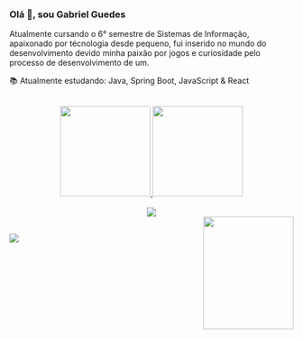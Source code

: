 ### Olá 👋, sou Gabriel Guedes

Atualmente cursando o 6° semestre de Sistemas de Informação, apaixonado por técnologia desde pequeno, fui inserido no mundo do desenvolvimento devido minha paixâo por jogos e curiosidade pelo processo de desenvolvimento de um.

📚 Atualmente estudando: Java, Spring Boot, JavaScript & React
<!-- - 📫 How to reach me: ...
- 😄 Pronouns: he/him -->

<br>

<div align="center">
  <a href="https://github.com/gabguedes">
  <img height="160em" src="https://github-readme-stats.vercel.app/api?username=gabguedes&show_icons=true&theme=radical&include_all_commits=true&count_private=true"/>
  <img height="160em" src="https://github-readme-stats.vercel.app/api/top-langs/?username=gabguedes&layout=compact&langs_count=7&theme=radical&count_private=false"/>
</div>

<div style="display = inline_block"><br>  
<div align="center">
  <img src="https://skillicons.dev/icons?i=html,css,bootstrap,js,java,spring,flutter,dart,kotlin,git,&perline=14" />
</div>
<img align="right" width="160" height="200" src="https://media.tenor.com/Llg7JPMnyaUAAAAM/dog-smile.gif"/>
</div>                      

##      

<a href="https://www.linkedin.com/in/gabrielguedesvc/"><img src="https://img.shields.io/badge/LinkedIn-0077B5?style=for-the-badge&logo=linkedin&logoColor=white" /></a>
          
  
  
